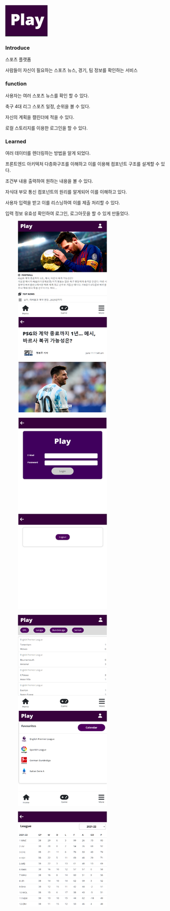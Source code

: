 <img src="Image/playlogo.jpg">

### Introduce

스포츠 플랫폼

사람들이 자신이 필요하는 스포츠 뉴스, 경기, 팀 정보를 확인하는 서비스

### function

사용자는 여러 스포츠 뉴스를 확인 할 수 있다.

축구 4대 리그 스포츠 일정, 순위을 볼 수 있다.

자신의 계획을 캘린더에 적을 수 있다.

로컬 스토리지를 이용한 로그인을 할 수 있다.

### Learned

여러 데이터를 렌더링하는 방법을 알게 되었다.

프론트엔드 아키텍처 다층화구조를 이해하고 이를 이용해 컴포넌트 구조를 설계할 수 있다.

조건부 내용 출력하여 원하는 내용을 볼 수 있다.

자식대 부모 통신 컴포넌트의 원리를 알게되어 이를 이해하고 있다.

사용자 입력을 받고 이를 리스닝하여 이를 제출 처리할 수 있다.

입력 정보 유효성 확인하여 로그인, 로그아웃을 할 수 있게 만들었다.

<figure class="half">
<img src="./Image/home.jpg" width=280 height=300/>
<img src="./Image/News.jpg" width=280 height=300/>
</figure>
<figure class="half">
<img src="./Image/Login.jpg" width=280 height=300/>
<img src="./Image/Logout.jpg" width=280 height=300/>
</figure>
<figure class="half">
<img src="Image/Game.jpg" width=280 height=300/>
<img src="Image/More.jpg" width=280 height=300/>
</figure>
<figure class="half">
<img src="Image/Table.jpg" width=280 height=300/>
</figure>